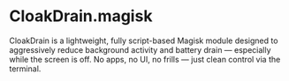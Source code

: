 # CloakDrain.magisk
CloakDrain is a lightweight, fully script-based Magisk module designed to aggressively reduce background activity and battery drain — especially while the screen is off. No apps, no UI, no frills — just clean control via the terminal.
